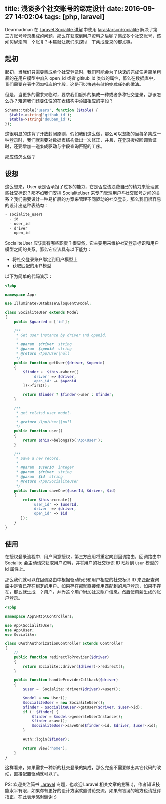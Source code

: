 title: 浅谈多个社交账号的绑定设计 
date: 2016-09-27 14:02:04
tags: [php, laravel]
---

Dearmadman 在 [Laravel Socialite 详解](http://www.jianshu.com/p/14c5e2faea70) 中使用 [larastarscn/socialite](https://github.com/larastarscn/socialite) 解决了第三方账号登录集成的问题，那么在获取到用户资料之后呢？集成多个社交账号，该如何绑定同一个账号？本篇就让我们来探讨一下集成登录的那点事。

## 起初

起初，当我们只需要集成单个社交登录时，我们可能会为了快速的完成任务简单粗暴的在用户模型中加入 open_id 或者 github_id 类似的属性，那么在数据库中，我们需要在表中添加相应的字段。这是可以快速有效的完成任务的做法。

但是，当更多的需求来临时，要求我们额外的集成一种或者多种社交登录，那该怎么办？难道我们还要任性的在表结构中添加相应的字段？

``` php
Schema::table('users', function ($table) {
  $table->string('github_id');
  $table->string('douban_id');
});
```

这很明显的违背了开放封闭原则，假如我们这么做，那么可以想象的当每多集成一种登录时，我们就需要对数据表结构做出一次修正，并且，在登录授权回调验证时，还要增加一道集成驱动与字段查询匹配的工序。

那应该怎么做？

## 设想

这么想来，User 表是否承担了过多的能力，它是否应该浪费自己的精力来管理这些社交标识？那不如我们安排 SocialiteUser 来专门管理用户与社交账号之间的关系？我们需要设计一种易扩展的方案来管理不同驱动的社交登录，那么我们很容易的设计出这种表结构：

``` php
- socialite_users
  - id
  - user_id
  - driver
  - open_id
```

SocialiteUser 应该具有哪些职责？很显然，它主要用来维护社交登录标识和用户模型之间的关系。那么它应该具有以下能力：
- 将社交登录账户绑定到用户模型上
- 获取匹配的用户模型

以下为简单的代码演示：

``` php
<?php

namespace App;

use Illuminate\Database\Eloquent\Model;

class SocialiteUser extends Model
{
    public $guarded = ['id'];

    /**
     * Get user instance by driver and openid.
     *
     * @param  $driver  string
     * @param  $openid  string
     * @return /App/User|null
     */
    public function getUser($driver, $openid)
    {
        $finder =  $this->where([
            'driver' => $driver,
            'open_id' => $openid
        ])->first();

        return $finder ? $finder->user : $finder;
    }

    /**
     * get related user model.
     *
     * @return /App/User||null
     */
    public function user()
    {
        return $this->belongsTo('App\User');
    }

    /**
     * Save a new record.
     *
     * @param  $userId  integer
     * @param  $driver  string
     * @param  $id  string
     * @return /App/SocialiteUser
     */
    public function saveOne($userId, $driver, $id)
    {
        return $this->create([
            'user_id' => $userId,
            'driver' => $driver,
            'open_id' => $id
       ]);
    }
}

```

## 使用 

在授权登录流程中，用户同意授权，第三方应用将重定向到回调路由，回调路由中 Socialite 会主动请求获取用户资料，并将用户的社交标识 ID 映射到 `User` 模型的 id 属性上。

那么我们就可以在回调路由中根据驱动标识和用户相应的社交标识 ID 来匹配查询库中是否已存在绑定的用户。如果存在那就直接使用匹配到的用户登录，如果不存在，那么就生成一个用户，并为这个用户附加社交账户信息。然后使用新生成的账户登录。

``` php
<?php

namespace App\Http\Controllers;

use App\SocialiteUser;
use App\User;
use Socialite;

class OAuthAuthorizationController extends Controller
{
    //
    public function redirectToProvider($driver)
    {
        return Socialite::driver($driver)->redirect();
    }

    public function handleProviderCallback($driver)
    {
        $user =  Socialite::driver($driver)->user();

        $model = new User();
        $socialiteUser = new SocialiteUser();
        $finder = $socialiteUser->getUser($driver, $user->id);
        if (! $finder) {
            $finder = $model->generateUserInstance();
            $finder->save();
            $socialiteUser->saveOne($finder->id, $driver, $user->id);
        }
        
        Auth::login($finder);

        return view('home');
    }
}

```

这样看来，如果需求一种新的社交登录的集成，那么完全不需要做出其它代码的改动，直接配置驱动就可以了。

PS: 欢迎关注简书 [Laravel](http://www.jianshu.com/collection/3dff40fa5135) 专题，也欢迎 Laravel 相关文章的投稿 :)，作者知识技能水平有限，如果你有更好的设计方案欢迎讨论交流，如果有错误的地方也请批评指正，在此表示感谢谢谢 :)

